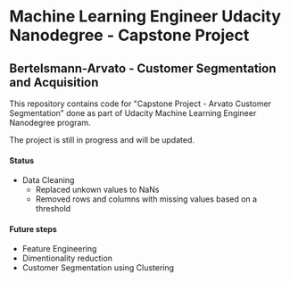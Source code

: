 # Machine Learning Engineer Udacity Nanodegree - Capstone Project
## Bertelsmann-Arvato - Customer Segmentation and Acquisition

This repository contains code for "Capstone Project - Arvato Customer Segmentation" done as part of Udacity Machine Learning Engineer Nanodegree program.

The project is still in progress and will be updated.

#### Status
* Data Cleaning
  * Replaced unkown values to NaNs
  * Removed rows and columns with missing values based on a threshold
#### Future steps
* Feature Engineering
* Dimentionality reduction
* Customer Segmentation using Clustering

